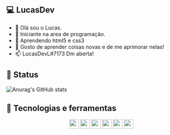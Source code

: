 ## 💻 LucasDev
- 👋 Olá sou o Lucas.
- 👀 Iniciante na area de programação. 
- 🌱 Aprendendo html5 e css3
- 💞️ Gosto de aprender coisas novas e de me aprimorar nelas!
- 📫 LucasDevL#7173 Dm aberta!

## 📔 Status
![Anurag's GitHub stats](https://github-readme-stats.vercel.app/api?username=anuraghazra&theme=dark&show_icons=true)

## 🧪 Tecnologias e ferramentas

<p align="center">
<img src="https://img.shields.io/badge/javascript-%23F7DF1E.svg?&style=for-the-badge&logo=javascript&logoColor=black" height="25"/>
<img src="https://img.shields.io/badge/Html-ffa500.svg?style=for-the-badge&logo=html5&logoColor=white" height="25" />
<img src="https://img.shields.io/badge/Css-7273ff.svg?style=for-the-badge&logo=css3&logoColor=white" height="25" />
<img src="https://img.shields.io/badge/node.js%20-%2343853D.svg?&style=for-the-badge&logo=node.js&logoColor=white" height="25"/>
<img src="https://img.shields.io/badge/-GitHub-181717?style=flat-square&logo=github" height="25"/>
 <img src="https://img.shields.io/badge/typescript-blue.svg?&style=for-the-badge&logo=typescript&logoColor=white" height="25"/>
</p> 

<!---
lucas-henr/lucas-henr is a ✨ special ✨ repository because its `README.md` (this file) appears on your GitHub profile.
You can click the Preview link to take a look at your changes.
--->
